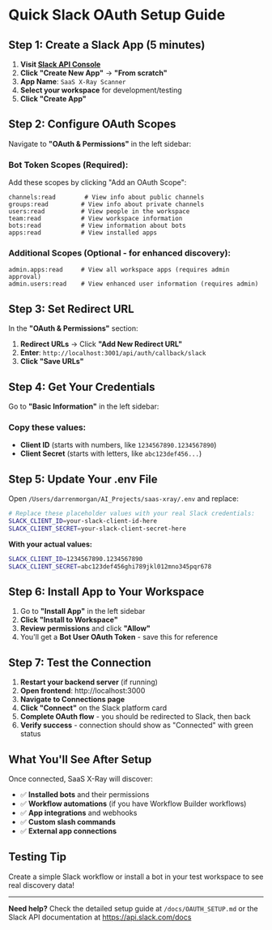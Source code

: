 # Quick Slack OAuth Setup Guide

## Step 1: Create a Slack App (5 minutes)

1. **Visit [Slack API Console](https://api.slack.com/apps)**
2. **Click "Create New App"** → **"From scratch"**
3. **App Name**: `SaaS X-Ray Scanner`
4. **Select your workspace** for development/testing
5. **Click "Create App"**

## Step 2: Configure OAuth Scopes

Navigate to **"OAuth & Permissions"** in the left sidebar:

### Bot Token Scopes (Required):
Add these scopes by clicking "Add an OAuth Scope":

```
channels:read        # View info about public channels
groups:read         # View info about private channels  
users:read          # View people in the workspace
team:read           # View workspace information
bots:read           # View information about bots
apps:read           # View installed apps
```

### Additional Scopes (Optional - for enhanced discovery):
```
admin.apps:read     # View all workspace apps (requires admin approval)
admin.users:read    # View enhanced user information (requires admin)
```

## Step 3: Set Redirect URL

In the **"OAuth & Permissions"** section:

1. **Redirect URLs** → Click **"Add New Redirect URL"**
2. **Enter**: `http://localhost:3001/api/auth/callback/slack`
3. **Click "Save URLs"**

## Step 4: Get Your Credentials

Go to **"Basic Information"** in the left sidebar:

### Copy these values:
- **Client ID** (starts with numbers, like `1234567890.1234567890`)
- **Client Secret** (starts with letters, like `abc123def456...`)

## Step 5: Update Your .env File

Open `/Users/darrenmorgan/AI_Projects/saas-xray/.env` and replace:

```bash
# Replace these placeholder values with your real Slack credentials:
SLACK_CLIENT_ID=your-slack-client-id-here
SLACK_CLIENT_SECRET=your-slack-client-secret-here
```

**With your actual values:**
```bash
SLACK_CLIENT_ID=1234567890.1234567890
SLACK_CLIENT_SECRET=abc123def456ghi789jkl012mno345pqr678
```

## Step 6: Install App to Your Workspace

1. Go to **"Install App"** in the left sidebar
2. **Click "Install to Workspace"**  
3. **Review permissions** and click **"Allow"**
4. You'll get a **Bot User OAuth Token** - save this for reference

## Step 7: Test the Connection

1. **Restart your backend server** (if running)
2. **Open frontend**: http://localhost:3000
3. **Navigate to Connections page**
4. **Click "Connect"** on the Slack platform card
5. **Complete OAuth flow** - you should be redirected to Slack, then back
6. **Verify success** - connection should show as "Connected" with green status

## What You'll See After Setup

Once connected, SaaS X-Ray will discover:
- ✅ **Installed bots** and their permissions
- ✅ **Workflow automations** (if you have Workflow Builder workflows)
- ✅ **App integrations** and webhooks
- ✅ **Custom slash commands**
- ✅ **External app connections**

## Testing Tip

Create a simple Slack workflow or install a bot in your test workspace to see real discovery data!

---

**Need help?** Check the detailed setup guide at `/docs/OAUTH_SETUP.md` or the Slack API documentation at https://api.slack.com/docs